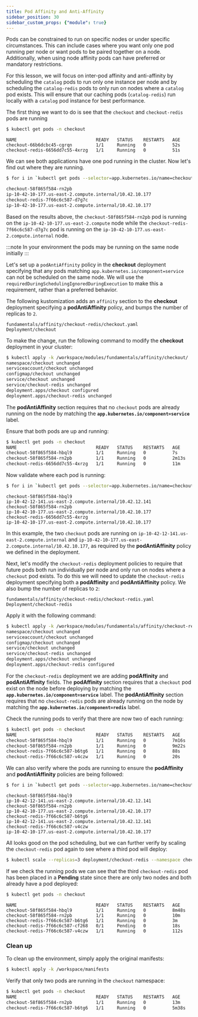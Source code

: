 ```yaml
---
title: Pod Affinity and Anti-Affinity
sidebar_position: 30
sidebar_custom_props: {"module": true}
---
```

Pods can be constrained to run on specific nodes or under specific circumstances. This can include cases where you want only one pod running per node or want pods to be paired together on a node. Additionally, when using node affinity pods can have preferred or mandatory restrictions.

For this lesson, we will focus on inter-pod affinity and anti-affinity by scheduling the `catalog` pods to run only one instance per node and by scheduling the `catalog-redis` pods to only run on nodes where a `catalog` pod exists. This will ensure that our caching pods (`catalog-redis`) run locally with a `catalog` pod instance for best performance. 

The first thing we want to do is see that the `checkout` and `checkout-redis` pods are running
```bash
$ kubectl get pods -n checkout
```
```
NAME                              READY   STATUS    RESTARTS   AGE
checkout-66b6dcbc45-cgrqn         1/1     Running   0          52s
checkout-redis-6656dd7c55-4xrzg   1/1     Running   0          51s
```

We can see both applications have one pod running in the cluster. Now let's find out where they are running.
```bash
$ for i in `kubectl get pods --selector=app.kubernetes.io/name=checkout -A | grep checkout | awk '{print $2}'`; do echo "$i";kubectl describe pod $i -n checkout | grep Node: | awk '{print $2}'; done

checkout-58f865f584-rn2pb
ip-10-42-10-177.us-east-2.compute.internal/10.42.10.177
checkout-redis-7f66c6c587-d7g7c
ip-10-42-10-177.us-east-2.compute.internal/10.42.10.177
```
Based on the results above, the `checkout-58f865f584-rn2pb` pod is running on the `ip-10-42-10-177.us-east-2.compute` node while the `checkout-redis-7f66c6c587-d7g7c` pod is running on the `ip-10-42-10-177.us-east-2.compute.internal` node.

:::note
In your environment the pods may be running on the same node initially
:::

Let's set up a `podAntiAffinity` policy in the **checkout** deployment specifying that any pods matching `app.kubernetes.io/component=service` can not be scheduled on the same node. We will use the `requiredDuringSchedulingIgnoredDuringExecution` to make this a requirement, rather than a preferred behavior.

The following kustomization adds an `affinity` section to the **checkout** deployment specifying a **podAntiAffinity** policy, and bumps the number of replicas to `2`.
```kustomization
fundamentals/affinity/checkout-redis/checkout.yaml
Deployment/checkout
```

To make the change, run the following command to modify the **checkout** deployment in your cluster:
```bash
$ kubectl apply -k /workspace/modules/fundamentals/affinity/checkout/
namespace/checkout unchanged
serviceaccount/checkout unchanged
configmap/checkout unchanged
service/checkout unchanged
service/checkout-redis unchanged
deployment.apps/checkout configured
deployment.apps/checkout-redis unchanged
```

The **podAntiAffinity** section requires that no `checkout` pods are already running on the node by matching the **`app.kubernetes.io/component=service`** label.

Ensure that both pods are up and running:
```bash
$ kubectl get pods -n checkout
NAME                              READY   STATUS    RESTARTS   AGE
checkout-58f865f584-hbql9         1/1     Running   0          7s
checkout-58f865f584-rn2pb         1/1     Running   0          2m13s
checkout-redis-6656dd7c55-4xrzg   1/1     Running   0          11m
```

Now validate where each pod is running:
```bash
$ for i in `kubectl get pods --selector=app.kubernetes.io/name=checkout -A | grep checkout | awk '{print $2}'`; do echo "$i";kubectl describe pod $i -n checkout | grep Node: | awk '{print $2}'; done
```
```
checkout-58f865f584-hbql9
ip-10-42-12-141.us-east-2.compute.internal/10.42.12.141
checkout-58f865f584-rn2pb
ip-10-42-10-177.us-east-2.compute.internal/10.42.10.177
checkout-redis-6656dd7c55-4xrzg
ip-10-42-10-177.us-east-2.compute.internal/10.42.10.177
```
In this example, the two `checkout` pods are running on `ip-10-42-12-141.us-east-2.compute.internal` and `ip-10-42-10-177.us-east-2.compute.internal/10.42.10.177`, as required by the **podAntiAffinity** policy we defined in the deployment.

Next, let's modify the `checkout-redis` deployment policies to require that future pods both run individually per node and only run on nodes where a `checkout` pod exists. To do this we will need to update the `checkout-redis` deployment specifying both a **podAffinity** and **podAntiAffinity** policy. We also bump the number of replicas to `2`:
```kustomization
fundamentals/affinity/checkout-redis/checkout-redis.yaml
Deployment/checkout-redis
```

Apply it with the following command:
```bash
$ kubectl apply -k /workspace/modules/fundamentals/affinity/checkout-redis/
namespace/checkout unchanged
serviceaccount/checkout unchanged
configmap/checkout unchanged
service/checkout unchanged
service/checkout-redis unchanged
deployment.apps/checkout unchanged
deployment.apps/checkout-redis configured
```

For the `checkout-redis` deployment we are adding **podAffinity** and **podAntiAffinity** fields. The **podAffinity** section requires that a `checkout` pod exist on the node before deploying by matching the **`app.kubernetes.io/component=service`** label. The **podAntiAffinity** section requires that no `checkout-redis` pods are already running on the node by matching the **`app.kubernetes.io/component=redis`** label.


Check the running pods to verify that there are now two of each running:
```bash
$ kubectl get pods -n checkout                                       
NAME                              READY   STATUS    RESTARTS   AGE
checkout-58f865f584-hbql9         1/1     Running   0          7m16s
checkout-58f865f584-rn2pb         1/1     Running   0          9m22s
checkout-redis-7f66c6c587-b6tg6   1/1     Running   0          88s
checkout-redis-7f66c6c587-v4czw   1/1     Running   0          20s
```

We can also verify where the pods are running to ensure the **podAffinity** and **podAntiAffinity** policies are being followed:

```bash
$ for i in `kubectl get pods --selector=app.kubernetes.io/name=checkout -A | grep checkout | awk '{print $2}'`; do echo "$i";kubectl describe pod $i -n checkout | grep Node: | awk '{print $2}'; done
```
```
checkout-58f865f584-hbql9
ip-10-42-12-141.us-east-2.compute.internal/10.42.12.141
checkout-58f865f584-rn2pb
ip-10-42-10-177.us-east-2.compute.internal/10.42.10.177
checkout-redis-7f66c6c587-b6tg6
ip-10-42-12-141.us-east-2.compute.internal/10.42.12.141
checkout-redis-7f66c6c587-v4czw
ip-10-42-10-177.us-east-2.compute.internal/10.42.10.177
```

All looks good on the pod scheduling, but we can further verify by scaling the `checkout-redis` pod again to see where a third pod will deploy:
```bash
$ kubectl scale --replicas=3 deployment/checkout-redis --namespace checkout
```

If we check the running pods we can see that the third `checkout-redis` pod has been placed in a **Pending** state since there are only two nodes and both already have a pod deployed:
```bash
$ kubectl get pods -n checkout
```
```
NAME                              READY   STATUS    RESTARTS   AGE
checkout-58f865f584-hbql9         1/1     Running   0          8m48s
checkout-58f865f584-rn2pb         1/1     Running   0          10m
checkout-redis-7f66c6c587-b6tg6   1/1     Running   0          3m
checkout-redis-7f66c6c587-cf268   0/1     Pending   0          18s
checkout-redis-7f66c6c587-v4czw   1/1     Running   0          112s
```

### Clean up

To clean up the environment, simply apply the original manifests:
```bash
$ kubectl apply -k /workspace/manifests
```

Verify that only two pods are running in the `checkout` namespace:
```bash
$ kubectl get pods -n checkout 
NAME                              READY   STATUS    RESTARTS   AGE
checkout-58f865f584-rn2pb         1/1     Running   0          13m
checkout-redis-7f66c6c587-b6tg6   1/1     Running   0          5m38s
```